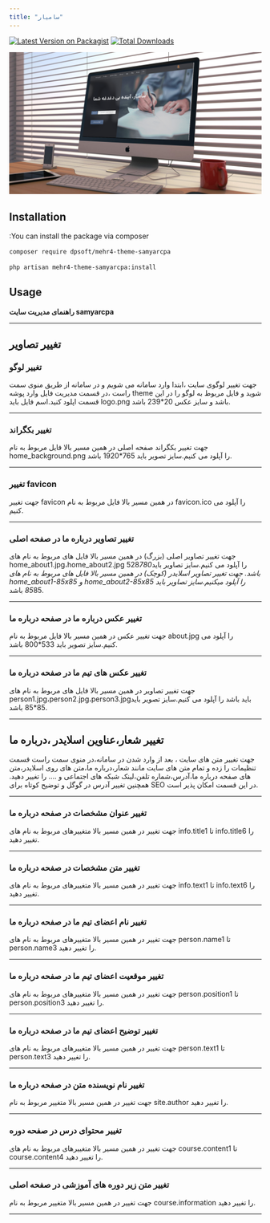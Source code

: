 ```yaml
---
title: "سامیار"
---
```



[![Latest Version on Packagist](https://img.shields.io/packagist/v/dpsoft/mehr4-theme-samyarcpa.svg?style=flat-square)](https://packagist.org/packages/dpsoft/mehr4-theme-samyarcpa)
[![Total Downloads](https://img.shields.io/packagist/dt/dpsoft/mehr4-theme-samyarcpa.svg?style=flat-square)](https://packagist.org/packages/dpsoft/mehr4-theme-samyarcpa)



![my package](samyarcpa.png)

## Installation

:You can install the package via composer

```bash
composer require dpsoft/mehr4-theme-samyarcpa
```
```bash
php artisan mehr4-theme-samyarcpa:install
```

## Usage


**راهنمای  مدیریت سایت samyarcpa**
____
## تغییر تصاویر

### تغییر لوگو

جهت تغییر لوگوی سایت ،ابتدا وارد سامانه می شویم و در سامانه از طریق منوی سمت راست ،در قسمت مدیریت فایل وارد پوشه theme شوید و فایل مربوط به لوگو را در این قسمت اپلود کنید.اسم فایل باید logo.png باشد و سایز عکس 20*239 باشد.
___
### تغییر بکگراند

جهت تغییر بکگراند صفحه اصلی در همین مسیر بالا فایل مربوط به نام  home_background.png را آپلود می کنیم.سایز تصویر باید 765*1920 باشد.
___
### تغییر favicon 
جهت تغییر favicon  در همین مسیر بالا فایل مربوط به نام favicon.ico را آپلود می کنیم.
___

### تغییر تصاویر درباره ما در صفحه اصلی
جهت تغییر تصاویر اصلی (بزرگ) در همین مسیر بالا فایل های مربوط به نام های home_about1.jpg،home_about2.jpg را آپلود می کنیم.سایز تصاویر باید528*780 باشد.
جهت تغییر تصاویر اسلایدر (کوچک) در همین مسیر بالا فایل های مربوط به نام های home_about1-85x85 و home_about2-85x85 را آپلود میکنیم.سایز تصاویر باید 85*85 باشد.
___
### تغییر عکس درباره ما در صفحه درباره ما 
جهت تغییر عکس در همین مسیر بالا فایل مربوط به نام about.jpg را آپلود می کنیم.سایز تصویر باید 533*800 باشد.
___
### تغییر عکس های تیم ما در صفحه درباره ما 
جهت تغییر تصاویر در همین مسیر بالا فایل های مربوط به نام های person1.jpg،person2.jpg،person3.jpgباید باشد را آپلود می کنیم.سایز تصویر باید 85*85 باشد.
___

## تغییر شعار،عناوین اسلایدر ،درباره ما  
جهت تغییر متن های سایت ، بعد از وارد شدن در سامانه،در منوی سمت راست قسمت تنظیمات را زده و تمام متن های سایت مانند شعار،درباره ما،متن های روی اسلایدر،متن های صفحه درباره ما،آدرس،شماره تلفن،لینک شبکه های اجتماعی و .... را تغییر دهید.
همچنین تغییر آدرس در گوگل  و توضیح کوتاه برای SEO در این قسمت امکان پذیر است.	

___
### تغییر عنوان مشخصات در صفحه درباره ما 
جهت تغییر در همین مسیر بالا متغییرهای مربوط به نام های info.title1 تا info.title6 را تغییر دهید.
___
### تغییر متن مشخصات در صفحه درباره ما 
جهت تغییر در همین مسیر بالا متغییرهای مربوط به نام های info.text1 تا info.text6 را تغییر دهید.
___
### تغییر نام اعضای تیم ما در صفحه درباره ما 
جهت تغییر در همین مسیر بالا متغییرهای مربوط به نام های person.name1 تا person.name3 را تغییر دهید.
___
### تغییر موقعیت اعضای تیم ما در صفحه درباره ما 
جهت تغییر در همین مسیر بالا متغییرهای مربوط به نام های person.position1 تا person.position3 را تغییر دهید.
___

### تغییر توضیح اعضای تیم ما در صفحه درباره ما 
جهت تغییر در همین مسیر بالا متغییرهای مربوط به نام های person.text1 تا person.text3 را تغییر دهید.
___
### تغییر نام نویسنده متن در صفحه درباره ما 
جهت تغییر در همین مسیر بالا متغییر مربوط به نام site.author را تغییر دهید.
___
### تغییر محتوای درس در صفحه دوره 
جهت تغییر در همین مسیر بالا متغییرهای مربوط به نام های course.content1 تا course.content4 را تغییر دهید.
___
### تغییر متن زیر دوره های آموزشی در صفحه اصلی
جهت تغییر در همین مسیر بالا متغییر مربوط به نام course.information را تغییر دهید.
___
